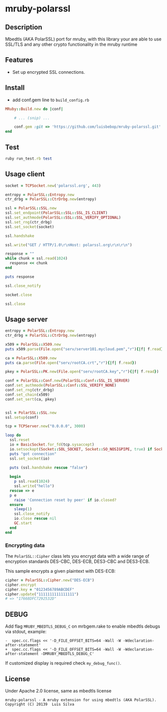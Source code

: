 mruby-polarssl
=========

## Description

Mbedtls (AKA PolarSSL) port for mruby, with this library your are able to use SSL/TLS and any other crypto functionality in the mruby runtime

## Features

* Set up encrypted SSL connections.

## Install
 - add conf.gem line to `build_config.rb`

```ruby
MRuby::Build.new do |conf|

    # ... (snip) ...

    conf.gem :git => 'https://github.com/luisbebop/mruby-polarssl.git'
end
```

## Test

```ruby
ruby run_test.rb test
```

## Usage client
```ruby
socket = TCPSocket.new('polarssl.org', 443)

entropy = PolarSSL::Entropy.new
ctr_drbg = PolarSSL::CtrDrbg.new(entropy)

ssl = PolarSSL::SSL.new
ssl.set_endpoint(PolarSSL::SSL::SSL_IS_CLIENT)
ssl.set_authmode(PolarSSL::SSL::SSL_VERIFY_OPTIONAL)
ssl.set_rng(ctr_drbg)
ssl.set_socket(socket)

ssl.handshake

ssl.write("GET / HTTP/1.0\r\nHost: polarssl.org\r\n\r\n")

response = ""
while chunk = ssl.read(1024)
  response << chunk
end

puts response

ssl.close_notify

socket.close

ssl.close
```

## Usage server
```ruby
entropy = PolarSSL::Entropy.new
ctr_drbg = PolarSSL::CtrDrbg.new(entropy)

x509 = PolarSSL::X509.new
puts x509.parse(File.open("serv/server101.mycloud.pem","r"){|f| f.read})

ca = PolarSSL::X509.new
puts ca.parse(File.open("serv/rootCA.crt","r"){|f| f.read})

pkey = PolarSSL::PK.new(File.open("serv/rootCA.key","r"){|f| f.read})

conf = PolarSSL::Conf.new(PolarSSL::Conf::SSL_IS_SERVER)
conf.set_authmode(PolarSSL::Conf::SSL_VERIFY_NONE)
conf.set_rng(ctr_drbg)
conf.set_chain(x509)
conf.set_sert(ca, pkey)


ssl = PolarSSL::SSL.new
ssl.setup(conf)

tcp = TCPServer.new("0.0.0.0", 3000)

loop do
  ssl.reset 
  io = BasicSocket.for_fd(tcp.sysaccept)
  io.setsockopt(Socket::SOL_SOCKET, Socket::SO_NOSIGPIPE, true) if Socket.const_defined? :SO_NOSIGPIPE
  puts "got connection"
  ssl.set_socket(io)
  
  puts (ssl.handshake rescue "false")

  begin
	p ssl.read(1024)
	ssl.write("hello")
  rescue => e  
  p e
	raise 'Connection reset by peer' if io.closed?
  ensure
    sleep(1)
	ssl.close_notify
	io.close rescue nil
	GC.start 
  end
end

```


### Encrypting data

The `PolarSSL::Cipher` class lets you encrypt data with a wide range of
encryption standards DES-CBC, DES-ECB, DES3-CBC and DES3-ECB.

This sample encrypts a given plaintext with DES-ECB:

```ruby
cipher = PolarSSL::Cipher.new("DES-ECB")
cipher.encrypt
cipher.key = "0123456789ABCDEF"
cipher.update("1111111111111111")
# => "17668DFC7292532D"
```

## DEBUG

Add flag `MRUBY_MBEDTLS_DEBUG_C` on mrbgem.rake to enable mbedtls debugs via stdout, example:

```
-  spec.cc.flags << '-D_FILE_OFFSET_BITS=64 -Wall -W -Wdeclaration-after-statement'
+  spec.cc.flags << '-D_FILE_OFFSET_BITS=64 -Wall -W -Wdeclaration-after-statement -DMRUBY_MBEDTLS_DEBUG_C'
```

If customized display is required check `my_debug_func()`.

## License

Under Apache 2.0 license, same as mbedtls license

```
mruby-polarssl - A mruby extension for using mbedtls (AKA PolarSSL).
Copyright (C) 20139  Luis Silva
```
